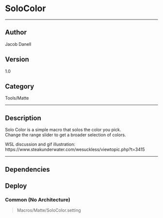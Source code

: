 # SoloColor
___

## Author
Jacob Danell

## Version
1.0

## Category
Tools/Matte

___

## Description
<p>Solo Color is a simple macro that solos the color you pick.<br>
Change the range slider to get a broader selection of colors.</p>
<p>WSL discussion and gif illustration: <a href:"https://www.steakunderwater.com/wesuckless/viewtopic.php?t=3415">https://www.steakunderwater.com/wesuckless/viewtopic.php?t=3415</a></p>


___

## Dependencies

## Deploy

### Common (No Architecture)

> Macros/Matte/SoloColor.setting  

